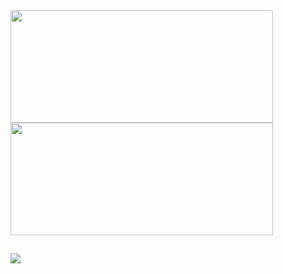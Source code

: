 
<div>
  <a href="https://github.com/raqueldourado">
  <img height="180em" width="420em" src="https://github-readme-stats.vercel.app/api?username=raqueldourado&show_icons=true&theme=gruvbox_light&include_all_commits=true$count_private=true"/>
  <img height="180em" width="420em" src="https://github-readme-stats.vercel.app/api/top-langs/?username=raqueldourado&layout=compact&langs_count=16&theme=gruvbox_light"/> 
</div>  

##
  
<div>
<a href="www.linkedin.com/in/raquel-dourado" target="_blank"><img src="https://img.shields.io/badge/LinkedIn-0077B5?style=for-the-badge&logo=linkedin&logoColor=white"
</div>  
